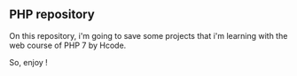 ## PHP repository

On this repository, i'm going to save some projects that i'm learning with the web course of PHP 7 by Hcode.

So, enjoy !